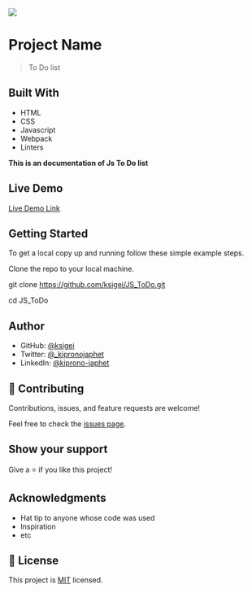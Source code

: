 ![](https://img.shields.io/badge/Microverse-blueviolet)

# Project Name

> To Do list

<!-- ![screenshot](./images/screenshot.png)
![screenshot](./images/screenshot1.png)
![screenshot](./images/contact-scrn.png)
![screenshot](./images/footer-scrn.png)
![screenshot](./images/footer-scrn.png) -->


## Built With

- HTML
- CSS
- Javascript
- Webpack
- Linters

**This is an documentation of Js To Do list**

## Live Demo

[Live Demo Link](https://ksigei.github.io/JS_ToDo/)



## Getting Started

To get a local copy up and running follow these simple example steps.

Clone the repo to your local machine.

git clone https://github.com/ksigei/JS_ToDo.git

cd JS_ToDo

## Author

- GitHub: [@ksigei](https://github.com/ksigei)
- Twitter: [@_kipronojaphet](https://twitter.com/@_kipronojaphet)
- LinkedIn: [@kiprono-japhet](https://www.linkedin.com/in/kiprono-japhet-85aab1220)

## 🤝 Contributing

Contributions, issues, and feature requests are welcome!

Feel free to check the [issues page](../../issues/).

## Show your support

Give a ⭐️ if you like this project!

## Acknowledgments

- Hat tip to anyone whose code was used
- Inspiration
- etc

## 📝 License

This project is [MIT](./MIT.md) licensed.